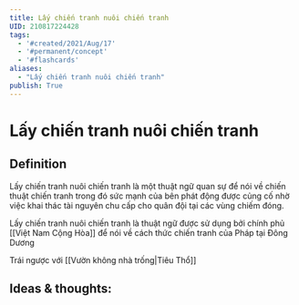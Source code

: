 ```yaml
---
title: Lấy chiến tranh nuôi chiến tranh
UID: 210817224428
tags:
  - '#created/2021/Aug/17'
  - '#permanent/concept'
  - '#flashcards'
aliases: 
  - "Lấy chiến tranh nuôi chiến tranh"
publish: True
---
```

# Lấy chiến tranh nuôi chiến tranh

## Definition
Lấy chiến tranh nuôi chiến tranh là một thuật ngữ quan sự để nói về chiến thuật chiến tranh trong đó sức mạnh của bên phát động được củng cố nhờ việc khai thác tài nguyên chu cấp cho quân đội tại các vùng chiếm đóng.

Lấy chiến tranh nuôi chiến tranh là thuật ngữ được sử dụng bởi chính phủ [[Việt Nam Cộng Hòa]] để nói về cách thức chiến tranh của Pháp tại Đông Dương

Trái ngược với [[Vườn không nhà trống|Tiêu Thổ]]

## Ideas & thoughts:
